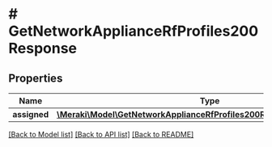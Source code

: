 # # GetNetworkApplianceRfProfiles200Response

## Properties

Name | Type | Description | Notes
------------ | ------------- | ------------- | -------------
**assigned** | [**\Meraki\Model\GetNetworkApplianceRfProfiles200ResponseAssignedInner[]**](GetNetworkApplianceRfProfiles200ResponseAssignedInner.md) | RF Profiles | [optional]

[[Back to Model list]](../../README.md#models) [[Back to API list]](../../README.md#endpoints) [[Back to README]](../../README.md)
